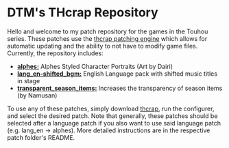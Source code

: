 # DTM's THcrap Repository

Hello and welcome to my patch repository for the games in the Touhou series.  These patches use the [thcrap patching engine](https://thpatch.net/wiki/Touhou_Patch_Center) which allows for automatic updating and the ability to not have to modify game files.  Currently, the repository includes:
* **[alphes:](https://github.com/DTM9025/DTM/tree/master/alphes)**  Alphes Styled Character Portraits (Art by Dairi)
* **[lang_en-shifted_bgm:](https://github.com/DTM9025/DTM/tree/master/lang_en-shifted_bgm)**  English Language pack with shifted music titles in stage
* **[transparent_season_items:](https://github.com/DTM9025/DTM/tree/master/transparent_season_items)**  Increases the transparency of season items (by Namusan)

To use any of these patches, simply download [thcrap](https://thpatch.net/wiki/Touhou_Patch_Center:Download), run the configurer, and select the desired patch.  Note that generally, these patches should be selected after a language patch if you also want to use said language patch (e.g. lang_en -> alphes).  More detailed instructions are in the respective patch folder's README.
